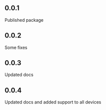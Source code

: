 ## 0.0.1

Published package

## 0.0.2

Some fixes

## 0.0.3

Updated docs

## 0.0.4

Updated docs and added support to all devices
